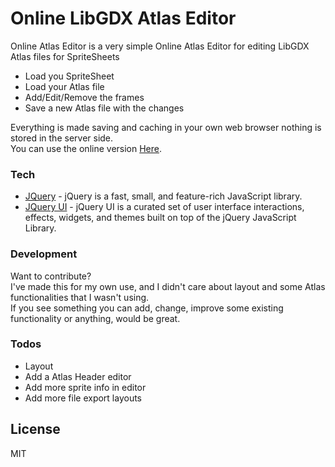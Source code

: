 # Online LibGDX Atlas Editor

Online Atlas Editor is a very simple Online Atlas Editor for editing LibGDX Atlas files for SpriteSheets

  - Load you SpriteSheet
  - Load your Atlas file
  - Add/Edit/Remove the frames 
  - Save a new Atlas file with the changes 

Everything is made saving and caching in your own web browser nothing is stored in the server side.  
You can use the online version [Here].  

### Tech

* [JQuery] - jQuery is a fast, small, and feature-rich JavaScript library.  
* [JQuery UI] - jQuery UI is a curated set of user interface interactions, effects, widgets, and themes built on top of the jQuery JavaScript Library.

### Development
Want to contribute?  
I've made this for my own use, and I didn't care about layout and some Atlas functionalities that I wasn't using.  
If you see something you can add, change, improve some existing functionality or anything, would be great.


### Todos
 - Layout
 - Add a Atlas Header editor
 - Add more sprite info in editor
 - Add more file export layouts

License
----

MIT

[jQuery]: <http://jquery.com>
[jQuery UI]: <http://jqueryui.com/>
[Here]: <http://rafaeldelboni.github.io/Online-LibGDX-Atlas-Editor/>
